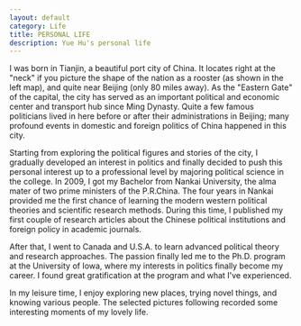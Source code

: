 ```yaml
---
layout: default
category: Life
title: PERSONAL LIFE
description: Yue Hu's personal life
---
```


I was born in Tianjin, a beautiful port city of China.
It locates right at the "neck" if you picture the shape of the nation as a rooster (as shown in the left map), and quite near Beijing (only 80 miles away).
As the "Eastern Gate" of the capital, the city has served as an important political and economic center and transport hub since Ming Dynasty.
Quite a few famous politicians lived in here before or after their administrations in Beijing;
many profound events in domestic and foreign politics of China happened in this city.

Starting from exploring the political figures and stories of the city, I gradually developed an interest in politics and finally decided to push this personal interest up to a professional level by majoring political science in the college. 
In 2009, I got my Bachelor from Nankai University, the alma mater of two prime ministers of the P.R.China. 
The four years in Nankai provided me the first chance of learning the modern western political theories and scientific research methods.
During this time, I published my first couple of research articles about the Chinese political institutions and foreign policy in academic journals.

After that, I went to Canada and U.S.A. to learn advanced political theory and research approaches.
The passion finally led me to the Ph.D. program at the University of Iowa, where my interests in politics finally become my career. 
I found great gratification at the program and what I've experienced. 

In my leisure time, I enjoy exploring new places, trying novel things, and knowing various people.
The selected pictures following recorded some interesting moments of my lovely life.

